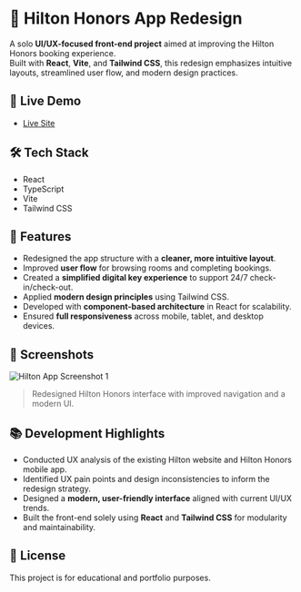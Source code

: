 # 🏨 Hilton Honors App Redesign

A solo **UI/UX-focused front-end project** aimed at improving the Hilton Honors booking experience.  
Built with **React**, **Vite**, and **Tailwind CSS**, this redesign emphasizes intuitive layouts, streamlined user flow, and modern design practices.

## 🚀 Live Demo

- [Live Site](https://mdia-2025-project3.vercel.app/)

## 🛠️ Tech Stack

- React
- TypeScript
- Vite
- Tailwind CSS

## 🎯 Features

- Redesigned the app structure with a **cleaner, more intuitive layout**.
- Improved **user flow** for browsing rooms and completing bookings.
- Created a **simplified digital key experience** to support 24/7 check-in/check-out.
- Applied **modern design principles** using Tailwind CSS.
- Developed with **component-based architecture** in React for scalability.
- Ensured **full responsiveness** across mobile, tablet, and desktop devices.

## 📸 Screenshots

![Hilton App Screenshot 1](https://www.fswdyessir.com/assets/Hilton-MhVmeit6.png)

> Redesigned Hilton Honors interface with improved navigation and a modern UI.

## 📚 Development Highlights

- Conducted UX analysis of the existing Hilton website and Hilton Honors mobile app.
- Identified UX pain points and design inconsistencies to inform the redesign strategy.
- Designed a **modern, user-friendly interface** aligned with current UI/UX trends.
- Built the front-end solely using **React** and **Tailwind CSS** for modularity and maintainability.

## 📄 License

This project is for educational and portfolio purposes.
